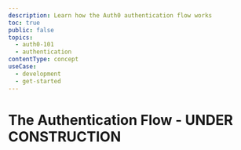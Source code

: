 ```yaml
---
description: Learn how the Auth0 authentication flow works
toc: true
public: false
topics:
  - auth0-101
  - authentication
contentType: concept
useCase:
  - development
  - get-started
---
```

# The Authentication Flow - UNDER CONSTRUCTION
